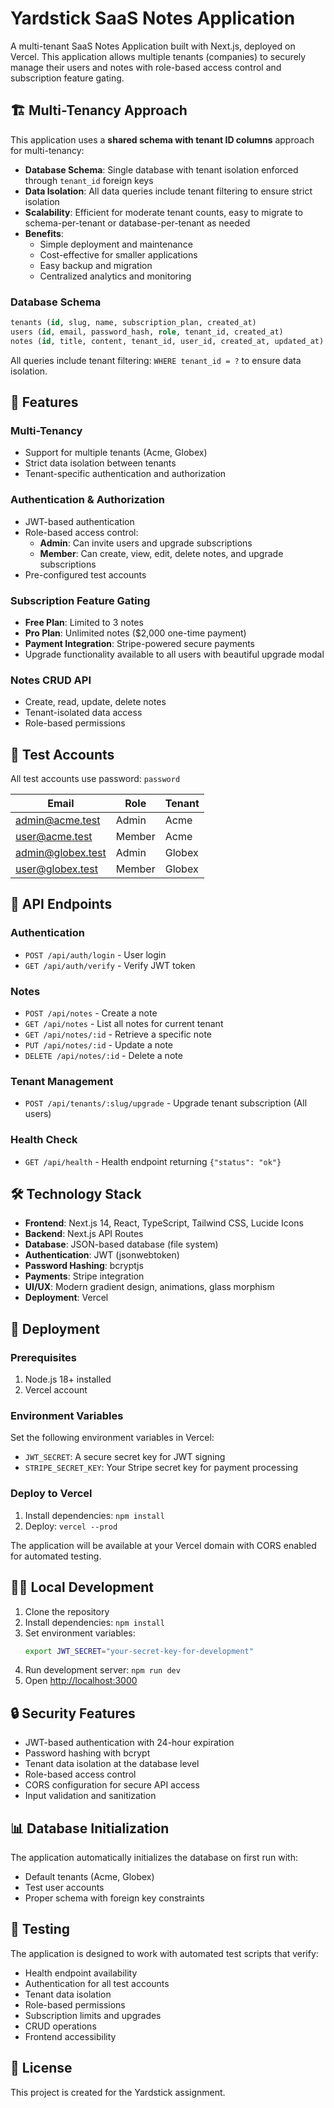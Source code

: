 # Yardstick SaaS Notes Application

A multi-tenant SaaS Notes Application built with Next.js, deployed on Vercel. This application allows multiple tenants (companies) to securely manage their users and notes with role-based access control and subscription feature gating.

## 🏗️ Multi-Tenancy Approach

This application uses a **shared schema with tenant ID columns** approach for multi-tenancy:

- **Database Schema**: Single database with tenant isolation enforced through `tenant_id` foreign keys
- **Data Isolation**: All data queries include tenant filtering to ensure strict isolation
- **Scalability**: Efficient for moderate tenant counts, easy to migrate to schema-per-tenant or database-per-tenant as needed
- **Benefits**: 
  - Simple deployment and maintenance
  - Cost-effective for smaller applications
  - Easy backup and migration
  - Centralized analytics and monitoring

### Database Schema

```sql
tenants (id, slug, name, subscription_plan, created_at)
users (id, email, password_hash, role, tenant_id, created_at)
notes (id, title, content, tenant_id, user_id, created_at, updated_at)
```

All queries include tenant filtering: `WHERE tenant_id = ?` to ensure data isolation.

## 🚀 Features

### Multi-Tenancy
- Support for multiple tenants (Acme, Globex)
- Strict data isolation between tenants
- Tenant-specific authentication and authorization

### Authentication & Authorization
- JWT-based authentication
- Role-based access control:
  - **Admin**: Can invite users and upgrade subscriptions
  - **Member**: Can create, view, edit, delete notes, and upgrade subscriptions
- Pre-configured test accounts

### Subscription Feature Gating
- **Free Plan**: Limited to 3 notes
- **Pro Plan**: Unlimited notes ($2,000 one-time payment)
- **Payment Integration**: Stripe-powered secure payments
- Upgrade functionality available to all users with beautiful upgrade modal

### Notes CRUD API
- Create, read, update, delete notes
- Tenant-isolated data access
- Role-based permissions

## 🧪 Test Accounts

All test accounts use password: `password`

| Email | Role | Tenant |
|-------|------|--------|
| admin@acme.test | Admin | Acme |
| user@acme.test | Member | Acme |
| admin@globex.test | Admin | Globex |
| user@globex.test | Member | Globex |

## 📡 API Endpoints

### Authentication
- `POST /api/auth/login` - User login
- `GET /api/auth/verify` - Verify JWT token

### Notes
- `POST /api/notes` - Create a note
- `GET /api/notes` - List all notes for current tenant
- `GET /api/notes/:id` - Retrieve a specific note
- `PUT /api/notes/:id` - Update a note
- `DELETE /api/notes/:id` - Delete a note

### Tenant Management
- `POST /api/tenants/:slug/upgrade` - Upgrade tenant subscription (All users)

### Health Check
- `GET /api/health` - Health endpoint returning `{"status": "ok"}`

## 🛠️ Technology Stack

- **Frontend**: Next.js 14, React, TypeScript, Tailwind CSS, Lucide Icons
- **Backend**: Next.js API Routes
- **Database**: JSON-based database (file system)
- **Authentication**: JWT (jsonwebtoken)
- **Password Hashing**: bcryptjs
- **Payments**: Stripe integration
- **UI/UX**: Modern gradient design, animations, glass morphism
- **Deployment**: Vercel

## 🚀 Deployment

### Prerequisites
1. Node.js 18+ installed
2. Vercel account

### Environment Variables
Set the following environment variables in Vercel:
- `JWT_SECRET`: A secure secret key for JWT signing
- `STRIPE_SECRET_KEY`: Your Stripe secret key for payment processing

### Deploy to Vercel
1. Install dependencies: `npm install`
2. Deploy: `vercel --prod`

The application will be available at your Vercel domain with CORS enabled for automated testing.

## 🏃‍♂️ Local Development

1. Clone the repository
2. Install dependencies: `npm install`
3. Set environment variables:
   ```bash
   export JWT_SECRET="your-secret-key-for-development"
   ```
4. Run development server: `npm run dev`
5. Open [http://localhost:3000](http://localhost:3000)

## 🔒 Security Features

- JWT-based authentication with 24-hour expiration
- Password hashing with bcrypt
- Tenant data isolation at the database level
- Role-based access control
- CORS configuration for secure API access
- Input validation and sanitization

## 📊 Database Initialization

The application automatically initializes the database on first run with:
- Default tenants (Acme, Globex)
- Test user accounts
- Proper schema with foreign key constraints

## 🧪 Testing

The application is designed to work with automated test scripts that verify:
- Health endpoint availability
- Authentication for all test accounts
- Tenant data isolation
- Role-based permissions
- Subscription limits and upgrades
- CRUD operations
- Frontend accessibility

## 📝 License

This project is created for the Yardstick assignment.
